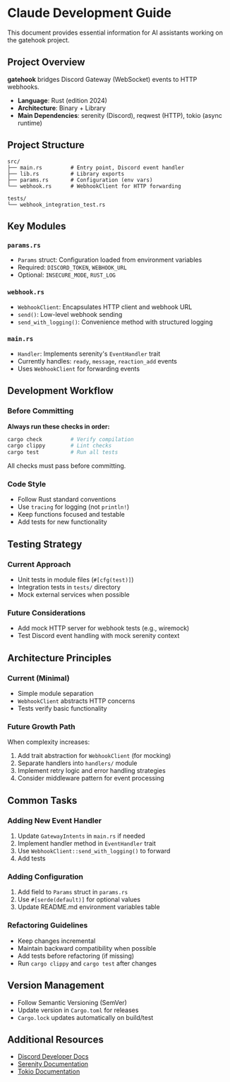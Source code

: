 # Claude Development Guide

This document provides essential information for AI assistants working on the gatehook project.

## Project Overview

**gatehook** bridges Discord Gateway (WebSocket) events to HTTP webhooks.

- **Language**: Rust (edition 2024)
- **Architecture**: Binary + Library
- **Main Dependencies**: serenity (Discord), reqwest (HTTP), tokio (async runtime)

## Project Structure

```
src/
├── main.rs         # Entry point, Discord event handler
├── lib.rs          # Library exports
├── params.rs       # Configuration (env vars)
└── webhook.rs      # WebhookClient for HTTP forwarding

tests/
└── webhook_integration_test.rs
```

## Key Modules

### `params.rs`
- `Params` struct: Configuration loaded from environment variables
- Required: `DISCORD_TOKEN`, `WEBHOOK_URL`
- Optional: `INSECURE_MODE`, `RUST_LOG`

### `webhook.rs`
- `WebhookClient`: Encapsulates HTTP client and webhook URL
- `send()`: Low-level webhook sending
- `send_with_logging()`: Convenience method with structured logging

### `main.rs`
- `Handler`: Implements serenity's `EventHandler` trait
- Currently handles: `ready`, `message`, `reaction_add` events
- Uses `WebhookClient` for forwarding events

## Development Workflow

### Before Committing

**Always run these checks in order:**

```bash
cargo check         # Verify compilation
cargo clippy        # Lint checks
cargo test          # Run all tests
```

All checks must pass before committing.

### Code Style

- Follow Rust standard conventions
- Use `tracing` for logging (not `println!`)
- Keep functions focused and testable
- Add tests for new functionality

## Testing Strategy

### Current Approach
- Unit tests in module files (`#[cfg(test)]`)
- Integration tests in `tests/` directory
- Mock external services when possible

### Future Considerations
- Add mock HTTP server for webhook tests (e.g., wiremock)
- Test Discord event handling with mock serenity context

## Architecture Principles

### Current (Minimal)
- Simple module separation
- `WebhookClient` abstracts HTTP concerns
- Tests verify basic functionality

### Future Growth Path
When complexity increases:
1. Add trait abstraction for `WebhookClient` (for mocking)
2. Separate handlers into `handlers/` module
3. Implement retry logic and error handling strategies
4. Consider middleware pattern for event processing

## Common Tasks

### Adding New Event Handler
1. Update `GatewayIntents` in `main.rs` if needed
2. Implement handler method in `EventHandler` trait
3. Use `WebhookClient::send_with_logging()` to forward
4. Add tests

### Adding Configuration
1. Add field to `Params` struct in `params.rs`
2. Use `#[serde(default)]` for optional values
3. Update README.md environment variables table

### Refactoring Guidelines
- Keep changes incremental
- Maintain backward compatibility when possible
- Add tests before refactoring (if missing)
- Run `cargo clippy` and `cargo test` after changes

## Version Management

- Follow Semantic Versioning (SemVer)
- Update version in `Cargo.toml` for releases
- `Cargo.lock` updates automatically on build/test

## Additional Resources

- [Discord Developer Docs](https://discord.com/developers/docs)
- [Serenity Documentation](https://docs.rs/serenity/)
- [Tokio Documentation](https://docs.rs/tokio/)
